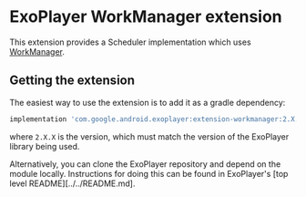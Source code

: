 # ExoPlayer WorkManager extension

This extension provides a Scheduler implementation which uses [WorkManager][].

[WorkManager]: https://developer.android.com/topic/libraries/architecture/workmanager.html

## Getting the extension

The easiest way to use the extension is to add it as a gradle dependency:

```gradle
implementation 'com.google.android.exoplayer:extension-workmanager:2.X.X'
```

where `2.X.X` is the version, which must match the version of the ExoPlayer
library being used.

Alternatively, you can clone the ExoPlayer repository and depend on the module
locally. Instructions for doing this can be found in ExoPlayer's
[top level README][../../README.md].
